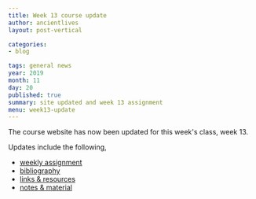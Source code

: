 ```yaml
---
title: Week 13 course update
author: ancientlives
layout: post-vertical

categories:
- blog

tags: general news
year: 2019
month: 11
day: 20
published: true
summary: site updated and week 13 assignment
menu: week13-update
---
```


The course website has now been updated for this week's class, week 13.

Updates include the following,

* [weekly assignment](/weekly_assignment)
* [bibliography](/bibliography)
* [links & resources](/links)
* [notes & material](/notes)
